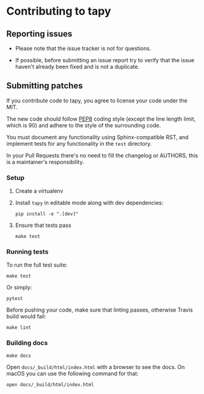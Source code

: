 # Contributing to tapy

## Reporting issues

- Please note that the issue tracker is not for questions. 

- If possible, before submitting an issue report try to verify that the issue
  haven't already been fixed and is not a duplicate.


## Submitting patches

If you contribute code to tapy, you agree to license your code under the MIT.

The new code should follow [PEP8](https://pep8.org/) coding style (except
the line length limit, which is 90) and adhere to the style of 
the surrounding code.

You must document any functionality using Sphinx-compatible RST, and
implement tests for any functionality in the `test` directory.

In your Pull Requests there's no need to fill the changelog or AUTHORS,
this is a maintainer's responsibility.

### Setup

1.  Create a virtualenv
2.  Install `tapy` in editable mode along with dev dependencies:

        pip install -e ".[dev]"

3.  Ensure that tests pass

        make test


### Running tests

To run the full test suite:

    make test

Or simply:

    pytest

Before pushing your code, make sure that linting passes, otherwise Travis
build would fail:

    make lint


### Building docs

    make docs

Open `docs/_build/html/index.html` with a browser to see the docs. On macOS you 
can use the following command for that:

    open docs/_build/html/index.html


